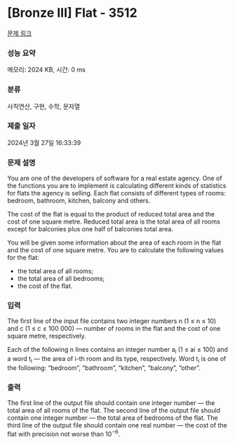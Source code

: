 # [Bronze III] Flat - 3512 

[문제 링크](https://www.acmicpc.net/problem/3512) 

### 성능 요약

메모리: 2024 KB, 시간: 0 ms

### 분류

사칙연산, 구현, 수학, 문자열

### 제출 일자

2024년 3월 27일 16:33:39

### 문제 설명

<p>You are one of the developers of software for a real estate agency. One of the functions you are to implement is calculating different kinds of statistics for flats the agency is selling. Each flat consists of different types of rooms: bedroom, bathroom, kitchen, balcony and others.</p>

<p>The cost of the flat is equal to the product of reduced total area and the cost of one square metre. Reduced total area is the total area of all rooms except for balconies plus one half of balconies total area.</p>

<p>You will be given some information about the area of each room in the flat and the cost of one square metre. You are to calculate the following values for the flat:</p>

<ul>
	<li>the total area of all rooms;</li>
	<li>the total area of all bedrooms;</li>
	<li>the cost of the flat.</li>
</ul>

### 입력 

 <p>The first line of the input file contains two integer numbers n (1 ≤ n ≤ 10) and c (1 ≤ c ≤ 100 000) — number of rooms in the flat and the cost of one square metre, respectively.</p>

<p>Each of the following n lines contains an integer number a<sub>i</sub> (1 ≤ ai ≤ 100) and a word t<sub>i</sub> — the area of i-th room and its type, respectively. Word t<sub>i</sub> is one of the following: “bedroom”, “bathroom”, “kitchen”, “balcony”, “other”.</p>

### 출력 

 <p>The first line of the output file should contain one integer number — the total area of all rooms of the flat. The second line of the output file should contain one integer number — the total area of bedrooms of the flat. The third line of the output file should contain one real number — the cost of the flat with precision not worse than 10<sup>−6</sup>.</p>

